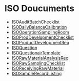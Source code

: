 <div class="ignore-in-full-text-search">

# ISO Doucuments
  - [ISOAuditBatchChecklist](/modules/iso/ISOAuditBatchChecklist.md)
  - [ISODailyBalanceCalibration](/modules/iso/ISODailyBalanceCalibration.md)
  - [ISOOperationSamplingRoom](/modules/iso/ISOOperationSamplingRoom.md)
  - [ISOProdDevelopmentChecklist](/modules/iso/ISOProdDevelopmentChecklist.md)
  - [ISOProductDevelopmentReq](/modules/iso/ISOProductDevelopmentReq.md)
  - [ISOQuestion](/modules/iso/ISOQuestion.md)
  - [ISOQuestionairTemplate](/modules/iso/ISOQuestionairTemplate.md)
  - [ISORawMaterialAnalysisReq](/modules/iso/ISORawMaterialAnalysisReq.md)
  - [ISORawSamplingChecklist](/modules/iso/ISORawSamplingChecklist.md)
  - [ISOReceivingRawMaterial](/modules/iso/ISOReceivingRawMaterial.md)
  - [ISOSampleRecordListing](/modules/iso/ISOSampleRecordListing.md)

</div>

